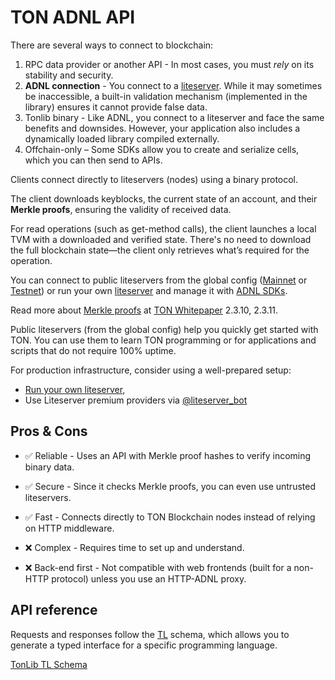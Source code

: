 # TON ADNL API

There are several ways to connect to blockchain:
1. RPC data provider or another API - In most cases, you must *rely* on its stability and security.
2. **ADNL connection** - You connect to a [liteserver](/v3/guidelines/nodes/running-nodes/liteserver-node). While it may sometimes be inaccessible, a built-in validation mechanism (implemented in the library) ensures it cannot provide false data.
3. Tonlib binary - Like ADNL, you connect to a liteserver and face the same benefits and downsides. However, your application also includes a dynamically loaded library compiled externally.
4. Offchain-only – Some SDKs allow you to create and serialize cells, which you can then send to APIs.

Clients connect directly to liteservers (nodes) using a binary protocol.

The client downloads keyblocks, the current state of an account, and their **Merkle proofs**, ensuring the validity of received data.

For read operations (such as get-method calls), the client launches a local TVM with a downloaded and verified state. There's no need to download the full blockchain state—the client only retrieves what’s required for the operation.

You can connect to public liteservers from the global config ([Mainnet](https://ton.org/global-config.json) or [Testnet](https://ton.org/testnet-global.config.json)) or run your own [liteserver](/v3/documentation/infra/nodes/node-types) and manage it with [ADNL SDKs](/v3/guidelines/dapps/apis-sdks/sdk#overview).

Read more about [Merkle proofs](/v3/documentation/data-formats/tlb/proofs) at [TON Whitepaper](https://ton.org/ton.pdf) 2.3.10, 2.3.11.

Public liteservers (from the global config) help you quickly get started with TON. You can use them to learn TON programming or for applications and scripts that do not require 100% uptime. 

For production infrastructure, consider using a well-prepared setup:
- [Run your own liteserver](/v3/guidelines/nodes/running-nodes/liteserver-node), 
- Use Liteserver premium providers via [@liteserver_bot](https://t.me/liteserver_bot)

## Pros & Cons

- ✅ Reliable - Uses an API with Merkle proof hashes to verify incoming binary data.  
- ✅ Secure - Since it checks Merkle proofs, you can even use untrusted liteservers.  
- ✅ Fast - Connects directly to TON Blockchain nodes instead of relying on HTTP middleware. 

- ❌ Complex - Requires time to set up and understand. 
- ❌ Back-end first - Not compatible with web frontends (built for a non-HTTP protocol) unless you use an HTTP-ADNL proxy.

## API reference

Requests and responses follow the [TL](/v3/documentation/data-formats/tl) schema, which allows you to generate a typed interface for a specific programming language.

[TonLib TL Schema](https://github.com/ton-blockchain/ton/blob/master/tl/generate/scheme/tonlib_api.tl)
